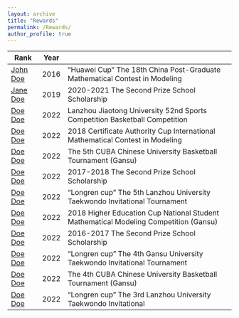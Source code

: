 ```yaml
---
layout: archive
title: "Rewards"
permalink: /Rewards/
author_profile: true
---
```




| Rank             | Year   |                                                              |
| --------         | ------ | ------------------------------------------------------------ |
| [John Doe](#)    | 2016   | “Huawei Cup” The 18th China Post-Graduate Mathematical Contest in Modeling                          |
| [Jane Doe](#)    | 2019   | 2020-2021 The Second Prize School Scholarship                          |
| [Doe Doe](#)     | 2022   | Lanzhou Jiaotong University 52nd Sports Competition Basketball Competition                          |
| [Doe Doe](#)     | 2022   | 2018 Certificate Authority Cup International Mathematical Contest in Modeling                          |
| [Doe Doe](#)     | 2022   | The 5th CUBA Chinese University Basketball Tournament (Gansu)                          |
| [Doe Doe](#)     | 2022   | 2017-2018 The Second Prize School Scholarship                          |
| [Doe Doe](#)     | 2022   | “Longren cup” The 5th Lanzhou University Taekwondo Invitational Tournament                          |
| [Doe Doe](#)     | 2022   | 2018 Higher Education Cup National Student Mathematical Modeling Competition (Gansu)                          |
| [Doe Doe](#)     | 2022   | 2016-2017 The Second Prize School Scholarship                          |
| [Doe Doe](#)     | 2022   | “Longren cup” The 4th Gansu University Taekwondo Invitational Tournament                          |
| [Doe Doe](#)     | 2022   | The 4th CUBA Chinese University Basketball Tournament (Gansu)                          |
| [Doe Doe](#)     | 2022   | “Longren cup” The 3rd Lanzhou University Taekwondo Invitational                          |

